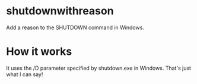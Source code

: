 # shutdownwithreason
Add a reason to the SHUTDOWN command in Windows.
# How it works
It uses the /D parameter specified by shutdown.exe in Windows.
That's just what I can say!
